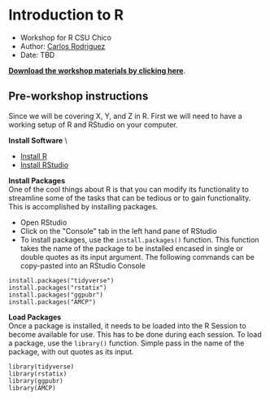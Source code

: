 # Introduction to R
- Workshop for R CSU Chico
- Author: [Carlos Rodriguez](https://keen-wilson-61a022.netlify.app/)
- Date: TBD


[**Download the workshop materials by clicking here**](https://github.com/carlosivanr/r_talk/).

## Pre-workshop instructions
Since we will be covering X, Y, and Z in R. First we will need to have a working setup of R and RStudio on your computer.

**Install Software** \
- [Install R](http://cran.wustl.edu/)
- [Install RStudio](https://www.rstudio.com/products/rstudio/download/#download)



**Install Packages** \
One of the cool things about R is that you can modify its functionality to streamline some of the tasks that can be tedious or to gain functionality. This is accomplished by installing packages.

- Open RStudio
- Click on the "Console" tab in the left hand pane of RStudio
- To install packages, use the `install.packages()` function. This function takes the name of the package to be installed encased in single or double quotes as its input argument. The following commands can be copy-pasted into an RStudio Console
 ```{r}
 install.packages("tidyverse")
 install.packages("rstatix")
 install.packages("ggpubr")
 install.packages("AMCP")
 ```

**Load Packages** \
Once a package is installed, it needs to be loaded into the R Session to become available for use. This has to be done during each session. To load a package, use the `library()` function. Simple pass in the name of the package, with out quotes as its input.
 ```{r}
 library(tidyverse)
 library(rstatix)
 library(ggpubr)
 library(AMCP)
 ```

